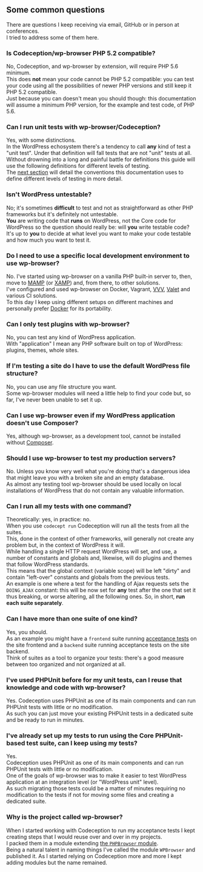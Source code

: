 ## Some common questions
There are questions I keep receiving via email, GitHub or in person at conferences.  
I tried to address some of them here.

### Is Codeception/wp-browser PHP 5.2 compatible?
No, Codeception, and wp-browser by extension, will require PHP 5.6 minimum.  
This does **not** mean your code cannot be PHP 5.2 compatible: you can test your code using all the possibilities of newer PHP versions and still keep it PHP 5.2 compatible.  
Just because you can doesn't mean you should though: this documentation will assume a minimum PHP version, for the example and test code, of PHP 5.6.

### Can I run unit tests with wp-browser/Codeception?
Yes, with some distinctions.  
In the WordPress echosystem there's a tendency to call **any** kind of test a "unit test". Under that definition will fall tests that are not "unit" tests at all.  
Without drowning into a long and painful battle for definitions this guide will use the following definitions for different levels of testing.  
The [next section](levels-of-testing.md) will detail the conventions this documentation uses to define different levels of testing in more detail.

### Isn't WordPress untestable?
No; it's sometimes **difficult** to test and not as straightforward as other PHP frameworks but it's definitely not untestable.  
**You** are writing code that **runs** on WordPress, not the Core code for WordPress so the question should really be: will **you** write testable code?  
It's up to **you** to decide at what level you want to make your code testable and how much you want to test it.

### Do I need to use a specific local development environment to use wp-browser?
No. I've started using wp-browser on a vanilla PHP built-in server to, then, move to [MAMP](https://www.mamp.info/en/) (or [XAMP](https://www.apachefriends.org/download.html)) and, from there, to other solutions.  
I've configured and used wp-browser on Docker, Vagrant, [VVV](https://github.com/Varying-Vagrant-Vagrants/VVV), [Valet](https://laravel.com/docs/5.7/valet) and various CI solutions.  
To this day I keep using different setups on different machines and personally prefer [Docker](https://www.docker.com/) for its portability.

### Can I only test plugins with wp-browser?
No, you can test any kind of WordPress application.  
With "application" I mean any PHP software built on top of WordPress: plugins, themes, whole sites.

### If I'm testing a site do I have to use the default WordPress file structure?
No, you can use any file structure you want.  
Some wp-browser modules will need a little help to find your code but, so far, I've never been unable to set it up.

### Can I use wp-browser even if my WordPress application doesn't use Composer?
Yes, although wp-browser, as a development tool, cannot be installed without [Composer](https://getcomposer.org/).

### Should I use wp-browser to test my production servers?
No. Unless you know very well what you're doing that's a dangerous idea that might leave you with a broken site and an empty database.  
As almost any testing tool wp-browser should be used locally on local installations of WordPress that do not contain any valuable information.

### Can I run all my tests with one command?
Theoretically: yes, in practice: no.  
When you use `codecept run` Codeception will run all the tests from all the suites.  
This, done in the context of other frameworks, will generally not create any problem but, in the context of WordPress it will.  
While handling a single HTTP request WordPress will set, and use, a number of constants and globals and, likewise, will do plugins and themes that follow WordPress standards.  
This means that the global context (variable scope) will be left "dirty" and contain "left-over" constants and globals from the previous tests.  
An example is one where a test for the handling of Ajax requests sets the `DOING_AJAX` constant: this will be now set for **any** test after the one that set it thus breaking, or worse altering, all the following ones.
So, in short, **run each suite separately**.

### Can I have more than one suite of one kind?
Yes, you should.  
As an example you might have a `frontend` suite running [acceptance tests](levels-of-testing.md#acceptance-tests) on the site frontend and a `backend` suite running acceptance tests on the site backend.  
Think of suites as a tool to organize your tests: there's a good measure between too organized and not organized at all.

### I've used PHPUnit before for my unit tests, can I reuse that knowledge and code with wp-browser?
Yes.
Codeception uses PHPUnit as one of its main components and can run PHPUnit tests with little or no modification.  
As such you can just move your existing PHPUnit tests in a dedicated suite and be ready to run in minutes.

### I've already set up my tests to run using the Core PHPUnit-based test suite, can I keep using my tests?
Yes.  
Codeception uses PHPUnit as one of its main components and can run PHPUnit tests with little or no modification.  
One of the goals of wp-browser was to make it easier to test WordPress application at an integration level (or "WordPress unit" level).  
As such migrating those tests could be a matter of minutes requiring no modification to the tests if not for moving some files and creating a dedicated suite.

### Why is the project called wp-browser?
When I started working with Codeception to run my acceptance tests I kept creating steps that I would reuse over and over in my projects.  
I packed them in a module extending [the `PHPBrowser` module](https://codeception.com/docs/modules/PhpBrowser).  
Being a natural talent in naming things I've called the module `WPBrowser` and published it. As I started relying on Codeception more and more I kept adding modules but the name remained.
